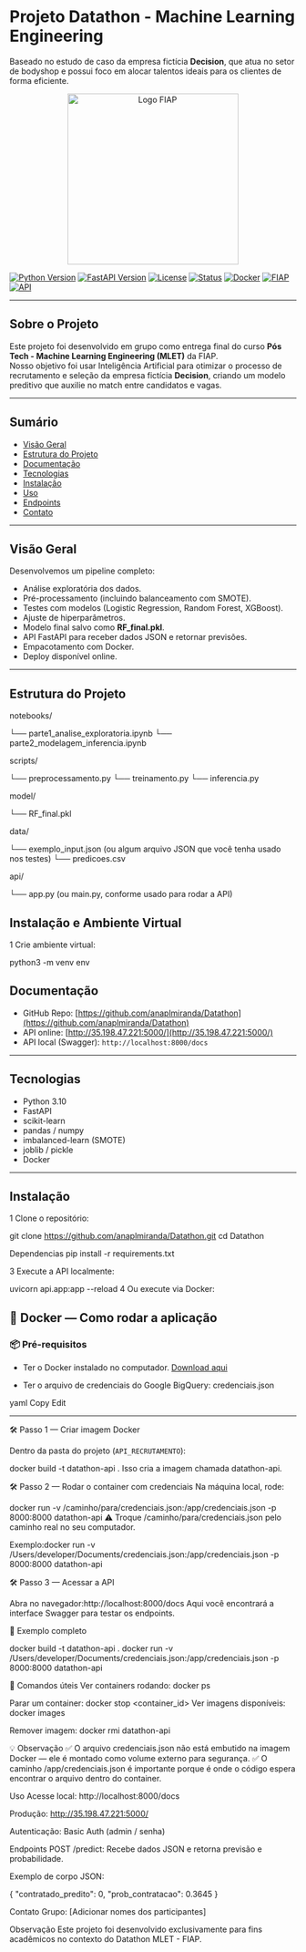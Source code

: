 #  Projeto Datathon - Machine Learning Engineering

Baseado no estudo de caso da empresa fictícia **Decision**, que atua no setor de bodyshop e possui foco em alocar talentos ideais para os clientes de forma eficiente.

<div align="center">
  <p float="left" align="middle">
    <img src="https://www.fiap.com.br/wp-content/themes/fiap2016/images/sharing/fiap.png" alt="Logo FIAP" width="300"/>
  </p>
</div>

[![Python Version](https://img.shields.io/badge/python-3.10-blue.svg)](https://python.org)
[![FastAPI Version](https://img.shields.io/badge/fastapi-0.110.0-green.svg)](https://fastapi.tiangolo.com/)
[![License](https://img.shields.io/badge/license-MIT-blue.svg)](LICENSE)
[![Status](https://img.shields.io/badge/status-final-orange)](/)
[![Docker](https://img.shields.io/badge/docker-ready-blue)](https://www.docker.com/)
[![FIAP](https://img.shields.io/badge/FIAP-project-red.svg)](https://www.fiap.com.br)
[![API](https://img.shields.io/badge/API-REST-yellow.svg)](/)

---

##  Sobre o Projeto

Este projeto foi desenvolvido em grupo como entrega final do curso **Pós Tech - Machine Learning Engineering (MLET)** da FIAP.  
Nosso objetivo foi usar Inteligência Artificial para otimizar o processo de recrutamento e seleção da empresa fictícia **Decision**, criando um modelo preditivo que auxilie no match entre candidatos e vagas.

---

##  Sumário

- [Visão Geral](#-visão-geral)
- [Estrutura do Projeto](#-estrutura-do-projeto)
- [Documentação](#-documentação)
- [Tecnologias](#-tecnologias)
- [Instalação](#-instalação)
- [Uso](#-uso)
- [Endpoints](#-endpoints)
- [Contato](#-contato)

---

##  Visão Geral

Desenvolvemos um pipeline completo:
- Análise exploratória dos dados.
- Pré-processamento (incluindo balanceamento com SMOTE).
- Testes com modelos (Logistic Regression, Random Forest, XGBoost).
- Ajuste de hiperparâmetros.
- Modelo final salvo como **RF_final.pkl**.
- API FastAPI para receber dados JSON e retornar previsões.
- Empacotamento com Docker.
- Deploy disponível online.

---


##  Estrutura do Projeto
notebooks/

  └── parte1_analise_exploratoria.ipynb
  └── parte2_modelagem_inferencia.ipynb

scripts/

  └── preprocessamento.py
  └── treinamento.py
  └── inferencia.py

model/

  └── RF_final.pkl

data/

  └── exemplo_input.json  (ou algum arquivo JSON que você tenha usado nos testes)
  └── predicoes.csv

api/

  └── app.py  (ou main.py, conforme usado para rodar a API)




##  Instalação e Ambiente Virtual

1️ Crie ambiente virtual:

python3 -m venv env


##  Documentação

-  GitHub Repo: [https://github.com/anaplmiranda/Datathon](https://github.com/anaplmiranda/Datathon)  
-  API online: [http://35.198.47.221:5000/](http://35.198.47.221:5000/)  
- API local (Swagger): `http://localhost:8000/docs`
---

##  Tecnologias

- Python 3.10
- FastAPI
- scikit-learn
- pandas / numpy
- imbalanced-learn (SMOTE)
- joblib / pickle
- Docker

---

##  Instalação

1️ Clone o repositório:

git clone https://github.com/anaplmiranda/Datathon.git
cd Datathon

Dependencias
pip install -r requirements.txt

3️ Execute a API localmente:


uvicorn api.app:app --reload
4️ Ou execute via Docker:


## 🐳 Docker — Como rodar a aplicação

### 📦 Pré-requisitos

- Ter o Docker instalado no computador.
  [Download aqui](https://www.docker.com/products/docker-desktop)

- Ter o arquivo de credenciais do Google BigQuery:
credenciais.json

yaml
Copy
Edit

---

🛠️ Passo 1 — Criar imagem Docker

Dentro da pasta do projeto (`API_RECRUTAMENTO`):

docker build -t datathon-api .
Isso cria a imagem chamada datathon-api.

🛠️ Passo 2 — Rodar o container com credenciais
Na máquina local, rode:


docker run -v /caminho/para/credenciais.json:/app/credenciais.json -p 8000:8000 datathon-api
⚠️ Troque /caminho/para/credenciais.json pelo caminho real no seu computador.

Exemplo:docker run -v /Users/developer/Documents/credenciais.json:/app/credenciais.json -p 8000:8000 datathon-api


🛠️ Passo 3 — Acessar a API

Abra no navegador:http://localhost:8000/docs
Aqui você encontrará a interface Swagger para testar os endpoints.

📄 Exemplo completo

docker build -t datathon-api .
docker run -v /Users/developer/Documents/credenciais.json:/app/credenciais.json -p 8000:8000 datathon-api

🧹 Comandos úteis
Ver containers rodando: docker ps

Parar um container: docker stop <container_id>
Ver imagens disponíveis: docker images

Remover imagem: docker rmi datathon-api


💡 Observação
✅ O arquivo credenciais.json não está embutido na imagem Docker — ele é montado como volume externo para segurança.
✅ O caminho /app/credenciais.json é importante porque é onde o código espera encontrar o arquivo dentro do container.


 Uso
Acesse local: http://localhost:8000/docs

Produção: http://35.198.47.221:5000/

Autenticação:
Basic Auth (admin / senha)


 Endpoints
POST /predict: Recebe dados JSON e retorna previsão e probabilidade.

Exemplo de corpo JSON:

{
  "contratado_predito": 0,
  "prob_contratacao": 0.3645
}


 Contato
Grupo: [Adicionar nomes dos participantes]

 Observação
Este projeto foi desenvolvido exclusivamente para fins acadêmicos no contexto do Datathon MLET - FIAP.



